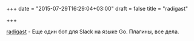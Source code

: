 +++
date = "2015-07-29T16:29:04+03:00"
draft = false
title = "radigast"

+++

<p><a href="https://github.com/groob/radigast">radigast</a>&nbsp;- Еще один бот для Slack на языке Go. Плагины, все дела.</p>

